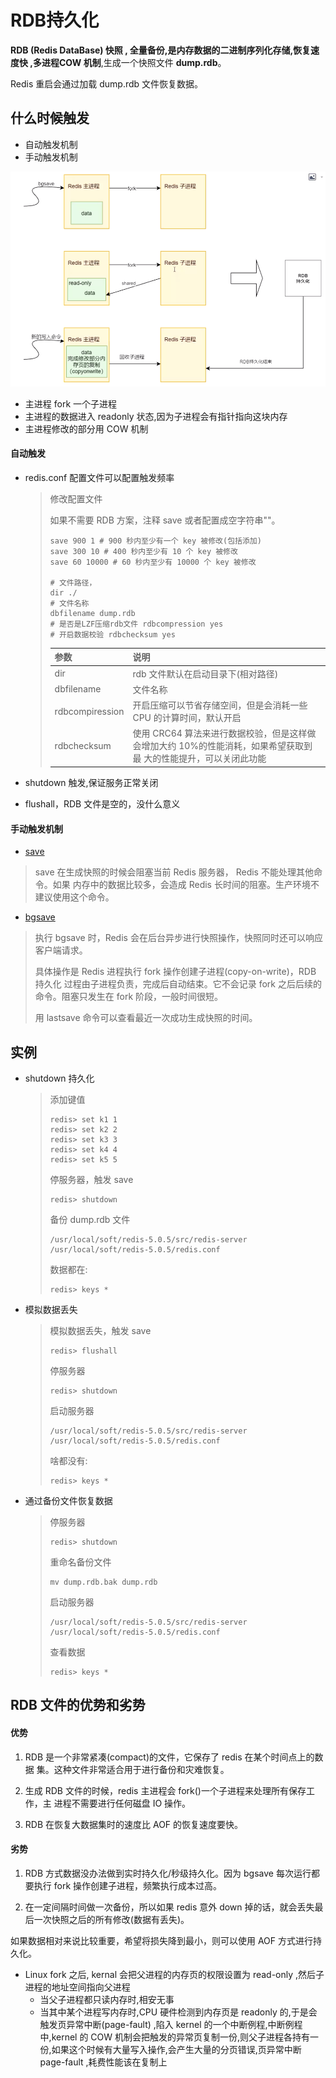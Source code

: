 # RDB持久化

**RDB (Redis DataBase) 快照 , 全量备份,是内存数据的二进制序列化存储,恢复速度快 ,多进程COW 机制**,生成一个快照文件 **dump.rdb**。

Redis 重启会通过加载 dump.rdb 文件恢复数据。

## 什么时候触发

- 自动触发机制
- 手动触发机制

![image-20200802172549902](../../../assets/image-20200802172549902.png)

- 主进程 fork 一个子进程
- 主进程的数据进入 readonly 状态,因为子进程会有指针指向这块内存
- 主进程修改的部分用 COW 机制

#### 自动触发

- redis.conf 配置文件可以配置触发频率

  > 修改配置文件
  >
  > 如果不需要 RDB 方案，注释 save 或者配置成空字符串""。
  >
  > ```
  > save 900 1 # 900 秒内至少有一个 key 被修改(包括添加) 
  > save 300 10 # 400 秒内至少有 10 个 key 被修改
  > save 60 10000 # 60 秒内至少有 10000 个 key 被修改
  > 
  > # 文件路径，
  > dir ./
  > # 文件名称
  > dbfilename dump.rdb
  > # 是否是LZF压缩rdb文件 rdbcompression yes
  > # 开启数据校验 rdbchecksum yes
  > ```
  >
  > | 参数            | 说明                                                         |
  > | --------------- | ------------------------------------------------------------ |
  > | dir             | rdb 文件默认在启动目录下(相对路径)                           |
  > | dbfilename      | 文件名称                                                     |
  > | rdbcompiression | 开启压缩可以节省存储空间，但是会消耗一些 CPU 的计算时间，默认开启 |
  > | rdbchecksum     | 使用 CRC64 算法来进行数据校验，但是这样做会增加大约 10%的性能消耗，如果希望获取到最 大的性能提升，可以关闭此功能 |

- shutdown 触发,保证服务正常关闭
- flushall，RDB 文件是空的，没什么意义

#### 手动触发机制

-  [save](01-save.md) 

  > save 在生成快照的时候会阻塞当前 Redis 服务器， Redis 不能处理其他命令。如果 内存中的数据比较多，会造成 Redis 长时间的阻塞。生产环境不建议使用这个命令。

-  [bgsave](02-bgsave.md) 

  > 执行 bgsave 时，Redis 会在后台异步进行快照操作，快照同时还可以响应客户端请求。
  >
  > 具体操作是 Redis 进程执行 fork 操作创建子进程(copy-on-write)，RDB 持久化 过程由子进程负责，完成后自动结束。它不会记录 fork 之后后续的命令。阻塞只发生在 fork 阶段，一般时间很短。
  >
  > 用 lastsave 命令可以查看最近一次成功生成快照的时间。

## 实例

- shutdown 持久化

  > 添加键值
  >
  > ```
  > redis> set k1 1 
  > redis> set k2 2 
  > redis> set k3 3 
  > redis> set k4 4 
  > redis> set k5 5
  > ```
  >
  > 停服务器，触发 save
  >
  > ```
  > redis> shutdown
  > ```
  >
  > 备份 dump.rdb 文件
  >
  > ```
  > /usr/local/soft/redis-5.0.5/src/redis-server /usr/local/soft/redis-5.0.5/redis.conf
  > ```
  >
  > 数据都在:
  >
  > ```
  > redis> keys *
  > ```

- 模拟数据丢失

  > 模拟数据丢失，触发 save
  >
  > ```
  > redis> flushall
  > ```
  >
  > 停服务器
  >
  > ```
  > redis> shutdown
  > ```
  >
  > 启动服务器
  >
  > ```
  > /usr/local/soft/redis-5.0.5/src/redis-server /usr/local/soft/redis-5.0.5/redis.conf
  > ```
  >
  > 啥都没有:
  >
  > ```
  > redis> keys *
  > ```

- 通过备份文件恢复数据

  > 停服务器
  >
  > ```
  > redis> shutdown
  > ```
  >
  > 重命名备份文件
  >
  > ```
  > mv dump.rdb.bak dump.rdb
  > ```
  >
  > 启动服务器
  >
  > ```
  > /usr/local/soft/redis-5.0.5/src/redis-server /usr/local/soft/redis-5.0.5/redis.conf
  > ```
  >
  > 查看数据
  >
  > ```
  > redis> keys *
  > ```

## RDB 文件的优势和劣势

#### 优势

1. RDB 是一个非常紧凑(compact)的文件，它保存了 redis 在某个时间点上的数据
   集。这种文件非常适合用于进行备份和灾难恢复。

2. 生成 RDB 文件的时候，redis 主进程会 fork()一个子进程来处理所有保存工作，主
   进程不需要进行任何磁盘 IO 操作。

3. RDB 在恢复大数据集时的速度比 AOF 的恢复速度要快。

#### 劣势

1. RDB 方式数据没办法做到实时持久化/秒级持久化。因为 bgsave 每次运行都要执行 fork 操作创建子进程，频繁执行成本过高。 

2. 在一定间隔时间做一次备份，所以如果 redis 意外 down 掉的话，就会丢失最后一次快照之后的所有修改(数据有丢失)。

如果数据相对来说比较重要，希望将损失降到最小，则可以使用 AOF 方式进行持久化。

- Linux fork 之后, kernal 会把父进程的内存页的权限设置为 read-only ,然后子进程的地址空间指向父进程
  - 当父子进程都只读内存时,相安无事
  - 当其中某个进程写内存时,CPU 硬件检测到内存页是 readonly 的,于是会触发页异常中断(page-fault) ,陷入 kernel 的一个中断例程,中断例程中,kernel 的 COW 机制会把触发的异常页复制一份,则父子进程各持有一份,如果这个时候有大量写入操作,会产生大量的分页错误,页异常中断 page-fault ,耗费性能该在复制上

